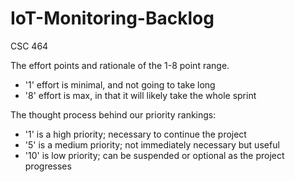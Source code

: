 # IoT-Monitoring-Backlog
CSC 464


The effort points and rationale of the 1-8 point range.

- '1' effort is minimal, and not going to take long
- '8' effort is max, in that it will likely take the whole sprint

The thought process behind our priority rankings:

- '1' is a high priority; necessary to continue the project
- '5' is a medium priority; not immediately necessary but useful
- '10' is low priority; can be suspended or optional as the project progresses
